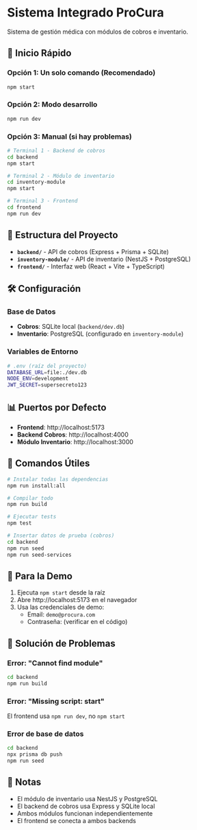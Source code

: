 # Sistema Integrado ProCura

Sistema de gestión médica con módulos de cobros e inventario.

## 🚀 Inicio Rápido

### Opción 1: Un solo comando (Recomendado)
```bash
npm start
```

### Opción 2: Modo desarrollo
```bash
npm run dev
```

### Opción 3: Manual (si hay problemas)
```bash
# Terminal 1 - Backend de cobros
cd backend
npm start

# Terminal 2 - Módulo de inventario  
cd inventory-module
npm start

# Terminal 3 - Frontend
cd frontend
npm run dev
```

## 📁 Estructura del Proyecto

- **`backend/`** - API de cobros (Express + Prisma + SQLite)
- **`inventory-module/`** - API de inventario (NestJS + PostgreSQL)
- **`frontend/`** - Interfaz web (React + Vite + TypeScript)

## 🛠️ Configuración

### Base de Datos
- **Cobros**: SQLite local (`backend/dev.db`)
- **Inventario**: PostgreSQL (configurado en `inventory-module`)

### Variables de Entorno
```bash
# .env (raíz del proyecto)
DATABASE_URL=file:./dev.db
NODE_ENV=development
JWT_SECRET=supersecreto123
```

## 📊 Puertos por Defecto

- **Frontend**: http://localhost:5173
- **Backend Cobros**: http://localhost:4000
- **Módulo Inventario**: http://localhost:3000

## 🔧 Comandos Útiles

```bash
# Instalar todas las dependencias
npm run install:all

# Compilar todo
npm run build

# Ejecutar tests
npm test

# Insertar datos de prueba (cobros)
cd backend
npm run seed
npm run seed-services
```

## 🎯 Para la Demo

1. Ejecuta `npm start` desde la raíz
2. Abre http://localhost:5173 en el navegador
3. Usa las credenciales de demo:
   - Email: `demo@procura.com`
   - Contraseña: (verificar en el código)

## 🐛 Solución de Problemas

### Error: "Cannot find module"
```bash
cd backend
npm run build
```

### Error: "Missing script: start"
El frontend usa `npm run dev`, no `npm start`

### Error de base de datos
```bash
cd backend
npx prisma db push
npm run seed
```

## 📝 Notas

- El módulo de inventario usa NestJS y PostgreSQL
- El backend de cobros usa Express y SQLite local
- Ambos módulos funcionan independientemente
- El frontend se conecta a ambos backends 
